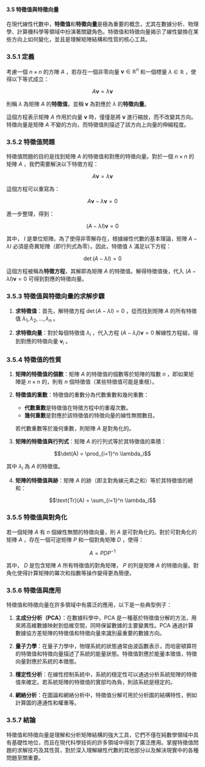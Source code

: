 #### 3.5 特徵值與特徵向量

在現代線性代數中，**特徵值**和**特徵向量**是極為重要的概念，尤其在數據分析、物理學、計算機科學等領域中扮演著關鍵角色。特徵值和特徵向量揭示了線性變換在某些方向上如何變化，並且是理解矩陣結構和性質的核心工具。

### 3.5.1 定義

考慮一個  $`n \times n`$  的方陣  $`A`$ ，若存在一個非零向量  $`\mathbf{v} \in \mathbb{R}^n`$  和一個標量  $`\lambda \in \mathbb{R}`$ ，使得以下等式成立：


```math
A \mathbf{v} = \lambda \mathbf{v}
```


則稱  $`\lambda`$  為矩陣  $`A`$  的**特徵值**，並稱  $`\mathbf{v}`$  為對應於  $`\lambda`$  的**特徵向量**。

這個方程表示矩陣  $`A`$  作用於向量  $`\mathbf{v}`$  時，僅僅是將  $`\mathbf{v}`$  進行縮放，而不改變其方向。特徵向量是矩陣  $`A`$  不變的方向，而特徵值則描述了該方向上向量的伸縮程度。

### 3.5.2 特徵值問題

特徵值問題的目的是找到矩陣  $`A`$  的特徵值和對應的特徵向量。對於一個  $`n \times n`$  的矩陣  $`A`$ ，我們需要解決以下特徵方程：


```math
A \mathbf{v} = \lambda \mathbf{v}
```


這個方程可以重寫為：


```math
A \mathbf{v} - \lambda \mathbf{v} = 0
```


進一步整理，得到：


```math
(A - \lambda I) \mathbf{v} = 0
```


其中， $`I`$  是單位矩陣。為了使得非零解存在，根據線性代數的基本理論，矩陣  $`A - \lambda I`$  必須是奇異矩陣（即行列式為零）。因此，特徵值  $`\lambda`$  滿足以下方程：


```math
\det(A - \lambda I) = 0
```


這個方程被稱為**特徵方程**，其解即為矩陣  $`A`$  的特徵值。解得特徵值後，代入  $`(A - \lambda I) \mathbf{v} = 0`$  可得到對應的特徵向量。

### 3.5.3 特徵值與特徵向量的求解步驟

1. **求特徵值**：首先，解特徵方程  $`\det(A - \lambda I) = 0`$ ，從而找到矩陣  $`A`$  的所有特徵值  $`\lambda_1, \lambda_2, \dots, \lambda_n`$ 。
   
2. **求特徵向量**：對於每個特徵值  $`\lambda_i`$ ，代入方程  $`(A - \lambda_i I) \mathbf{v} = 0`$  解線性方程組，得到對應的特徵向量  $`\mathbf{v}_i`$ 。

### 3.5.4 特徵值的性質

1. **矩陣的特徵值的個數**：矩陣  $`A`$  的特徵值的個數等於矩陣的階數  $`n`$ ，即如果矩陣是  $`n \times n`$  的，則有  $`n`$  個特徵值（某些特徵值可能是重根）。
   
2. **特徵值的重數**：特徵值的重數分為代數重數和幾何重數：
   - **代數重數**是特徵值在特徵方程中的重複次數。
   - **幾何重數**是對應於該特徵值的特徵向量的線性無關數目。
   
   若代數重數等於幾何重數，則矩陣  $`A`$  是對角化的。

3. **矩陣的特徵值與行列式**：矩陣  $`A`$  的行列式等於其特徵值的乘積：


```math
\det(A) = \prod_{i=1}^n \lambda_i
```


其中  $`\lambda_i`$  為  $`A`$  的特徵值。

4. **矩陣的特徵值與跡**：矩陣  $`A`$  的跡（即主對角線元素之和）等於其特徵值的總和：


```math
\text{Tr}(A) = \sum_{i=1}^n \lambda_i
```


### 3.5.5 特徵值與對角化

若一個矩陣  $`A`$  有  $`n`$  個線性無關的特徵向量，則  $`A`$  是可對角化的。對於可對角化的矩陣  $`A`$ ，存在一個可逆矩陣  $`P`$  和一個對角矩陣  $`D`$ ，使得：


```math
A = P D P^{-1}
```


其中， $`D`$  是包含矩陣  $`A`$  所有特徵值的對角矩陣， $`P`$  的列是矩陣  $`A`$  的特徵向量。對角化使得計算矩陣的冪次和指數等操作變得更為簡便。

### 3.5.6 特徵值與應用

特徵值和特徵向量在許多領域中有廣泛的應用，以下是一些典型例子：

1. **主成分分析（PCA）**：在數據科學中，PCA 是一種基於特徵值分解的方法，用來將高維數據映射到低維空間，同時保留數據的主要變異性。PCA 通過計算數據協方差矩陣的特徵值和特徵向量來識別最重要的數據方向。

2. **量子力學**：在量子力學中，物理系統的狀態通常由波函數表示，而哈密頓算符的特徵值和特徵向量描述了系統的能量狀態。特徵值對應於能量本徵值，特徵向量對應於系統的本徵態。

3. **穩定性分析**：在線性控制系統中，系統的穩定性可以通過分析系統矩陣的特徵值來確定。若系統矩陣的特徵值的實部均為負，則該系統是穩定的。

4. **網絡分析**：在圖論和網絡分析中，特徵值分解可用於分析圖的結構特性，例如計算圖的連通性和權重等。

### 3.5.7 結論

特徵值和特徵向量是理解和分析矩陣結構的強大工具，它們不僅在純數學領域中具有基礎性地位，而且在現代科學技術的許多領域中得到了廣泛應用。掌握特徵值問題的求解技巧及其性質，對於深入理解線性代數的其他部分以及解決現實中的各種問題至關重要。
